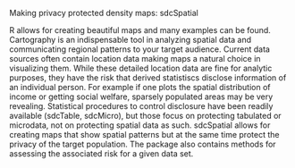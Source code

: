 Making privacy protected density maps: sdcSpatial

R allows for creating beautiful maps and many examples can be found.
Cartography is an indispensable tool in analyzing spatial data and communicating
regional patterns to your target audience. Current data sources often contain location data making maps a natural choice in visualizing them. 
While these detailed location data are fine for analytic purposes, they have 
the
risk that derived statistiscs disclose information of an individual person. For example if one plots the spatial distribution of income or getting social welfare, sparsely populated areas may be very revealing. Statistical procedures to control disclosure have been readily available (sdcTable, sdcMicro), but those focus on protecting tabulated or microdata, not on protecting spatial data as such.
sdcSpatial allows for creating maps that show spatial patterns but at the same time protect the privacy of the target population. The package also contains methods for assessing the associated risk for a given data set.
